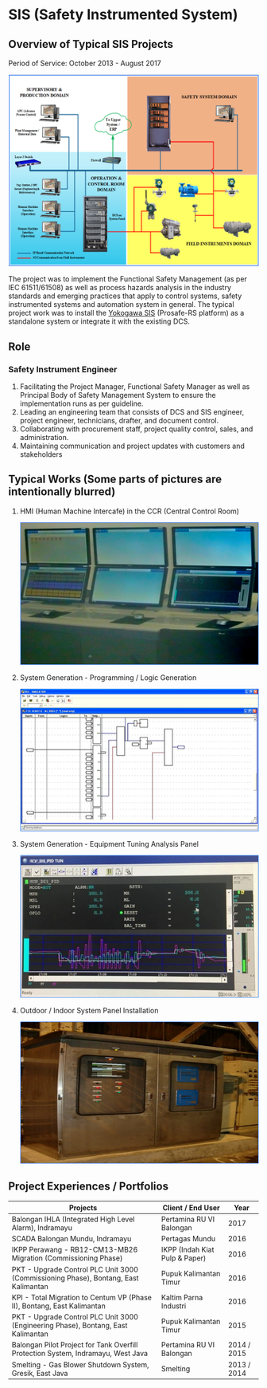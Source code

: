 # SIS (Safety Instrumented System)

## Overview of Typical SIS Projects

Period of Service: October 2013 - August 2017

![](SIS.png)

The project was to implement the Functional Safety Management (as per IEC 61511/61508) as well as process hazards analysis in the industry standards and emerging practices that apply to control systems, safety instrumented systems and automation system in general. The typical project work was to install the [Yokogawa SIS](https://www.yokogawa.com/solutions/products-and-services/control/control-and-safety-system/safety-instrumented-systems-sis/) (Prosafe-RS platform) as a standalone system or integrate it with the existing DCS.

## Role
### Safety Instrument Engineer
1. Facilitating the Project Manager, Functional Safety Manager as well as Principal Body of Safety Management System to ensure the implementation runs as per guideline.
2. Leading an engineering team that consists of DCS and SIS engineer, project engineer, technicians, drafter, and document control.
3. Collaborating with procurement staff, project quality control, sales, and administration.
4. Maintaining communication and project updates with customers and stakeholders

## Typical Works (Some parts of pictures are intentionally blurred)
1. HMI (Human Machine Intercafe) in the CCR (Central Control Room)
   
   ![](HMI.png)
   
2. System Generation - Programming / Logic Generation

   ![](Logic.png)

3. System Generation - Equipment Tuning Analysis Panel

   ![](Tuning.png)

4. Outdoor / Indoor System Panel Installation

   ![](Panel.png)

## Project Experiences / Portfolios

| Projects | Client / End User | Year |
| ------ | ------ | ------ |
| Balongan IHLA (Integrated High Level Alarm), Indramayu | Pertamina RU VI Balongan | 2017 |
| SCADA Balongan Mundu, Indramayu | Pertagas Mundu | 2016 |
| IKPP Perawang - RB12-CM13-MB26 Migration (Commissioning Phase) | IKPP (Indah Kiat Pulp & Paper) | 2016 |
| PKT - Upgrade Control PLC Unit 3000 (Commissioning Phase), Bontang, East Kalimantan | Pupuk Kalimantan Timur | 2016 |
| KPI - Total Migration to Centum VP (Phase II), Bontang, East Kalimantan | Kaltim Parna Industri | 2016 |
| PKT - Upgrade Control PLC Unit 3000 (Engineering Phase), Bontang, East Kalimantan | Pupuk Kalimantan Timur | 2015 |
| Balongan Pilot Project for Tank Overfill Protection System, Indramayu, West Java | Pertamina RU VI Balongan | 2014 / 2015 |
| Smelting - Gas Blower Shutdown System, Gresik, East Java | Smelting | 2013 / 2014 |
 
